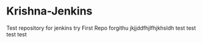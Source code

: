 # Krishna-Jenkins
Test repository for jenkins try
First Repo forgithu
jkjjddfhjlfhjkhsldh
test test
test
test
